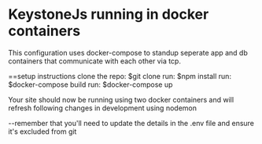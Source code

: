 # KeystoneJs running in docker containers

This configuration uses docker-compose to standup seperate app and db containers that communicate with each other via tcp.

==setup instructions
clone the repo: $git clone
run: $npm install
run: $docker-compose build
run: $docker-compose up

Your site should now be running using two docker containers and will refresh following changes in development using nodemon

--remember that you'll need to update the details in the .env file and ensure it's excluded from git
